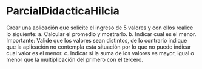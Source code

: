 # ParcialDidacticaHilcia
Crear una aplicación que solicite el ingreso de 5 valores y con ellos realice lo siguiente:
a. Calcular el promedio y mostrarlo.
b. Indicar cual es el menor.
Importante:
Valide que los valores sean distintos, de lo contrario indique que la aplicación no contempla esta situación por
lo que no puede indicar cual valor es el menor.
c. Indicar si la suma de los valores es mayor, igual o menor que la multiplicación del primero con el tercero.
